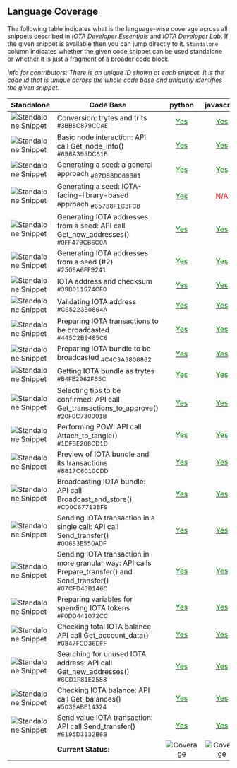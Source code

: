
## Language Coverage
The following table indicates what is the language-wise coverage across all snippets described in *IOTA Developer Essentials* and *IOTA Developer Lab*. If the given snippet is available then you can jump directly to it. `Standalone` column indicates whether the given code snippet can be used standalone or whether it is just a fragment of a broader code block.

*Info for contributors: There is an unique ID shown at each snippet. It is the code id that is unique across the whole code base and uniquely identifies the given snippet.*

Standalone | Code Base | python|javascript
---|--- | :---:|:---:
  ![Standalone Snippet](https://img.shields.io/badge/-true-orange.svg) |Conversion: trytes and trits <sub>#3BB8C879CCAE</sub>|[<span style="color:green">Yes</span>](https://hribek25.github.io/IOTA101/Allchapters_python.ipynb.html#3BB8C879CCAE "Preview")|[<span style="color:green">Yes</span>](https://hribek25.github.io/IOTA101/Allchapters_javascript.ipynb.html#3BB8C879CCAE "Preview")
  ![Standalone Snippet](https://img.shields.io/badge/-true-orange.svg) |Basic node interaction: API call Get_node_info() <sub>#696A395DC61B</sub>|[<span style="color:green">Yes</span>](https://hribek25.github.io/IOTA101/Allchapters_python.ipynb.html#696A395DC61B "Preview")|[<span style="color:green">Yes</span>](https://hribek25.github.io/IOTA101/Allchapters_javascript.ipynb.html#696A395DC61B "Preview")
  ![Standalone Snippet](https://img.shields.io/badge/-true-orange.svg) |Generating a seed: a general approach <sub>#67D98D069B61</sub>|[<span style="color:green">Yes</span>](https://hribek25.github.io/IOTA101/Allchapters_python.ipynb.html#67D98D069B61 "Preview")|[<span style="color:green">Yes</span>](https://hribek25.github.io/IOTA101/Allchapters_javascript.ipynb.html#67D98D069B61 "Preview")
  ![Standalone Snippet](https://img.shields.io/badge/-true-orange.svg) |Generating a seed: IOTA-facing-library-based approach <sub>#65788F1C3FCB</sub>|[<span style="color:green">Yes</span>](https://hribek25.github.io/IOTA101/Allchapters_python.ipynb.html#65788F1C3FCB "Preview")|<span style='color:red'>N/A</span>
  ![Standalone Snippet](https://img.shields.io/badge/-true-orange.svg) |Generating IOTA addresses from a seed: API call Get_new_addresses() <sub>#0FF479CB6C0A</sub>|[<span style="color:green">Yes</span>](https://hribek25.github.io/IOTA101/Allchapters_python.ipynb.html#0FF479CB6C0A "Preview")|[<span style="color:green">Yes</span>](https://hribek25.github.io/IOTA101/Allchapters_javascript.ipynb.html#0FF479CB6C0A "Preview")
  ![Standalone Snippet](https://img.shields.io/badge/-true-orange.svg) |Generating IOTA addresses from a seed (#2) <sub>#2508A6FF9241</sub>|[<span style="color:green">Yes</span>](https://hribek25.github.io/IOTA101/Allchapters_python.ipynb.html#2508A6FF9241 "Preview")|[<span style="color:green">Yes</span>](https://hribek25.github.io/IOTA101/Allchapters_javascript.ipynb.html#2508A6FF9241 "Preview")
  ![Standalone Snippet](https://img.shields.io/badge/-true-orange.svg) |IOTA address and checksum <sub>#39B011574CF0</sub>|[<span style="color:green">Yes</span>](https://hribek25.github.io/IOTA101/Allchapters_python.ipynb.html#39B011574CF0 "Preview")|[<span style="color:green">Yes</span>](https://hribek25.github.io/IOTA101/Allchapters_javascript.ipynb.html#39B011574CF0 "Preview")
  ![Standalone Snippet](https://img.shields.io/badge/-true-orange.svg) |Validating IOTA address <sub>#C65223B0864A</sub>|[<span style="color:green">Yes</span>](https://hribek25.github.io/IOTA101/Allchapters_python.ipynb.html#C65223B0864A "Preview")|[<span style="color:green">Yes</span>](https://hribek25.github.io/IOTA101/Allchapters_javascript.ipynb.html#C65223B0864A "Preview")
  ![Standalone Snippet](https://img.shields.io/badge/-true-orange.svg) |Preparing IOTA transactions to be broadcasted <sub>#445C2B9485C6</sub>|[<span style="color:green">Yes</span>](https://hribek25.github.io/IOTA101/Allchapters_python.ipynb.html#445C2B9485C6 "Preview")|[<span style="color:green">Yes</span>](https://hribek25.github.io/IOTA101/Allchapters_javascript.ipynb.html#445C2B9485C6 "Preview")
  ![Standalone Snippet](https://img.shields.io/badge/-false-lightgrey.svg) |Preparing IOTA bundle to be broadcasted <sub>#C4C3A3808862</sub>|[<span style="color:green">Yes</span>](https://hribek25.github.io/IOTA101/Allchapters_python.ipynb.html#C4C3A3808862 "Preview")|[<span style="color:green">Yes</span>](https://hribek25.github.io/IOTA101/Allchapters_javascript.ipynb.html#C4C3A3808862 "Preview")
  ![Standalone Snippet](https://img.shields.io/badge/-false-lightgrey.svg) |Getting IOTA bundle as trytes <sub>#B4FE2962FB5C</sub>|[<span style="color:green">Yes</span>](https://hribek25.github.io/IOTA101/Allchapters_python.ipynb.html#B4FE2962FB5C "Preview")|[<span style="color:green">Yes</span>](https://hribek25.github.io/IOTA101/Allchapters_javascript.ipynb.html#B4FE2962FB5C "Preview")
  ![Standalone Snippet](https://img.shields.io/badge/-false-lightgrey.svg) |Selecting tips to be confirmed: API call Get_transactions_to_approve() <sub>#20F0C730001B</sub>|[<span style="color:green">Yes</span>](https://hribek25.github.io/IOTA101/Allchapters_python.ipynb.html#20F0C730001B "Preview")|[<span style="color:green">Yes</span>](https://hribek25.github.io/IOTA101/Allchapters_javascript.ipynb.html#20F0C730001B "Preview")
  ![Standalone Snippet](https://img.shields.io/badge/-false-lightgrey.svg) |Performing POW: API call Attach_to_tangle() <sub>#1DFBE208CD1D</sub>|[<span style="color:green">Yes</span>](https://hribek25.github.io/IOTA101/Allchapters_python.ipynb.html#1DFBE208CD1D "Preview")|[<span style="color:green">Yes</span>](https://hribek25.github.io/IOTA101/Allchapters_javascript.ipynb.html#1DFBE208CD1D "Preview")
  ![Standalone Snippet](https://img.shields.io/badge/-false-lightgrey.svg) |Preview of IOTA bundle and its transactions <sub>#8817C6010CDD</sub>|[<span style="color:green">Yes</span>](https://hribek25.github.io/IOTA101/Allchapters_python.ipynb.html#8817C6010CDD "Preview")|[<span style="color:green">Yes</span>](https://hribek25.github.io/IOTA101/Allchapters_javascript.ipynb.html#8817C6010CDD "Preview")
  ![Standalone Snippet](https://img.shields.io/badge/-false-lightgrey.svg) |Broadcasting IOTA bundle: API call Broadcast_and_store() <sub>#CD0C67713BF9</sub>|[<span style="color:green">Yes</span>](https://hribek25.github.io/IOTA101/Allchapters_python.ipynb.html#CD0C67713BF9 "Preview")|[<span style="color:green">Yes</span>](https://hribek25.github.io/IOTA101/Allchapters_javascript.ipynb.html#CD0C67713BF9 "Preview")
  ![Standalone Snippet](https://img.shields.io/badge/-true-orange.svg) |Sending IOTA transaction in a single call: API call Send_transfer() <sub>#00663E550ADF</sub>|[<span style="color:green">Yes</span>](https://hribek25.github.io/IOTA101/Allchapters_python.ipynb.html#00663E550ADF "Preview")|[<span style="color:green">Yes</span>](https://hribek25.github.io/IOTA101/Allchapters_javascript.ipynb.html#00663E550ADF "Preview")
  ![Standalone Snippet](https://img.shields.io/badge/-true-orange.svg) |Sending IOTA transaction in more granular way: API calls Prepare_transfer() and Send_transfer() <sub>#07CFD43B146C</sub>|[<span style="color:green">Yes</span>](https://hribek25.github.io/IOTA101/Allchapters_python.ipynb.html#07CFD43B146C "Preview")|[<span style="color:green">Yes</span>](https://hribek25.github.io/IOTA101/Allchapters_javascript.ipynb.html#07CFD43B146C "Preview")
  ![Standalone Snippet](https://img.shields.io/badge/-false-lightgrey.svg) |Preparing variables for spending IOTA tokens <sub>#F0DD441072CC</sub>|[<span style="color:green">Yes</span>](https://hribek25.github.io/IOTA101/Allchapters_python.ipynb.html#F0DD441072CC "Preview")|[<span style="color:green">Yes</span>](https://hribek25.github.io/IOTA101/Allchapters_javascript.ipynb.html#F0DD441072CC "Preview")
  ![Standalone Snippet](https://img.shields.io/badge/-false-lightgrey.svg) |Checking total IOTA balance: API call Get_account_data() <sub>#0847FCD36DFF</sub>|[<span style="color:green">Yes</span>](https://hribek25.github.io/IOTA101/Allchapters_python.ipynb.html#0847FCD36DFF "Preview")|[<span style="color:green">Yes</span>](https://hribek25.github.io/IOTA101/Allchapters_javascript.ipynb.html#0847FCD36DFF "Preview")
  ![Standalone Snippet](https://img.shields.io/badge/-false-lightgrey.svg) |Searching for unused IOTA address: API call Get_new_addresses() <sub>#6CD1F81E2588</sub>|[<span style="color:green">Yes</span>](https://hribek25.github.io/IOTA101/Allchapters_python.ipynb.html#6CD1F81E2588 "Preview")|[<span style="color:green">Yes</span>](https://hribek25.github.io/IOTA101/Allchapters_javascript.ipynb.html#6CD1F81E2588 "Preview")
  ![Standalone Snippet](https://img.shields.io/badge/-false-lightgrey.svg) |Checking IOTA balance: API call Get_balances() <sub>#5036ABE14324</sub>|[<span style="color:green">Yes</span>](https://hribek25.github.io/IOTA101/Allchapters_python.ipynb.html#5036ABE14324 "Preview")|[<span style="color:green">Yes</span>](https://hribek25.github.io/IOTA101/Allchapters_javascript.ipynb.html#5036ABE14324 "Preview")
  ![Standalone Snippet](https://img.shields.io/badge/-false-lightgrey.svg) |Send value IOTA transaction: API call Send_transfer() <sub>#6195D3132B6B</sub>|[<span style="color:green">Yes</span>](https://hribek25.github.io/IOTA101/Allchapters_python.ipynb.html#6195D3132B6B "Preview")|[<span style="color:green">Yes</span>](https://hribek25.github.io/IOTA101/Allchapters_javascript.ipynb.html#6195D3132B6B "Preview")
 &nbsp; | **Current Status:** |  ![Coverage](https://img.shields.io/badge/Coverage-100%25-brightgreen.svg) | ![Coverage](https://img.shields.io/badge/Coverage-95%25-brightgreen.svg) 
